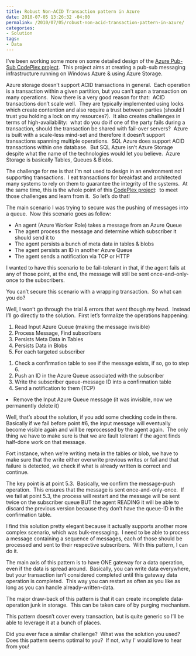 ```yaml
---
title: Robust Non-ACID Transaction pattern in Azure
date: 2010-07-05 13:26:32 -04:00
permalink: /2010/07/05/robust-non-acid-transaction-pattern-in-azure/
categories:
- Solution
tags:
- Data
---
```

<p>I’ve been working some more on some detailed design of the <a href="http://azurepubsub.codeplex.com/">Azure Pub-Sub CodePlex project</a>.&#160; This project aims at creating a pub-sub messaging infrastructure running on Windows Azure &amp; using Azure Storage.</p>  <p>Azure storage doesn’t support ACID transactions in general.&#160; Each operation is a transaction within a given partition, but you can’t span a transaction on many operations.&#160; Now there is a very good reason for that:&#160; ACID transactions don’t scale well.&#160; They are typically implemented using locks which create contention and also require a trust between parties (should I trust you holding a lock on my resources?).&#160; It also creates challenges in terms of high-availability:&#160; what do you do if one of the party fails during a transaction, should the transaction be shared with fail-over servers?&#160; Azure is built with a scale-less mind-set and therefore it doesn’t support transactions spanning multiple operations.&#160; SQL Azure does support ACID transactions within one database.&#160; But SQL Azure isn’t Azure Storage despite what the name of the technologies would let you believe.&#160; Azure Storage is basically Tables, Queues &amp; Blobs.</p>  <p>The challenge for me is that I’m not used to design in an environment not supporting transactions.&#160; I eat transactions for breakfast and architected many systems to rely on them to guarantee the integrity of the systems.&#160; At the same time, this is the whole point of this <a href="http://azurepubsub.codeplex.com/">CodePlex project</a>:&#160; to meet those challenges and learn from it.&#160; So let’s do that!</p>  <p>The main scenario I was trying to secure was the pushing of messages into a queue.&#160; Now this scenario goes as follow:</p>  <ul>   <li>An agent (Azure Worker Role) takes a message from an Azure Queue</li>    <li>The agent process the message and determine which subscriber it should send it to</li>    <li>The agent persists a bunch of meta data in tables &amp; blobs</li>    <li>The agent persists an ID in another Azure Queue</li>    <li>The agent sends a notification via TCP or HTTP</li> </ul>  <p>I wanted to have this scenario to be fail-tolerant in that, if the agent fails at any of those point, at the end, the message will still be sent once-and-only-once to the subscribers.</p>  <p>You can’t secure this scenario with a wrapping transaction.&#160; So what can you do?</p>  <p>Well, I won’t go through the trial &amp; errors that went though my head.&#160; Instead I’ll go directly to the solution.&#160; First let’s formalize the operations happening:</p>  <ol>   <li>Read Input Azure Queue (making the message invisible)</li>    <li>Process Message, Find subscribers</li>    <li>Persists Meta Data in Tables</li>    <li>Persists Data in Blobs</li>    <li>For each targeted subscriber</li>    </ol><ol>     <li>Check a confirmation table to see if the message exists, if so, go to step 6.</li>      <li>Push an ID in the Azure Queue associated with the subscriber</li>      <li>Write the subscriber queue-message ID into a confirmation table</li>      <li>Send a notification to them (TCP)</li>   </ol>    <li>Remove the Input Azure Queue message (it was invisible, now we permanently delete it)</li>   <p>Well, that’s about the solution, if you add some checking code in there.&#160; Basically if we fail before point #6, the input message will eventually become visible again and will be reprocessed by the agent again.&#160; The only thing we have to make sure is that we are fault tolerant if the agent finds half-done work on that message.</p>  <p>Fort instance, when we’re writing meta in the tables or blob, we have to make sure that the write either overwrite previous writes or fail and that failure is detected, we check if what is already written is correct and continue.</p>  <p>The key point is at point 5.3.&#160; Basically, we confirm the message-push operation.&#160; This ensures that the message is sent once-and-only-once.&#160; If we fail at point 5.3, the process will restart and the message will be sent twice on the subscriber queue BUT the agent READING it will be able to discard the previous version because they don’t have the queue-ID in the confirmation table.</p>  <p>I find this solution pretty elegant because it actually supports another more complex scenario, which was bulk-messaging.&#160; I need to be able to process a message containing a sequence of messages, each of those should be processed and sent to their respective subscribers.&#160; With this pattern, I can do it.</p>  <p>The main axis of this pattern is to have ONE gateway for a data operation, even if the data is spread around.&#160; Basically, you can write data everywhere, but your transaction isn’t considered completed until this gateway data operation is completed.&#160; This way you can restart as often as you like as long as you can handle already-written-data.</p>  <p>The major draw-back of this pattern is that it can create incomplete data-operation junk in storage.&#160; This can be taken care of by purging mechanism.</p>  <p>This pattern doesn’t cover every transaction, but is quite generic so I’ll be able to leverage it at a bunch of places.</p>  <p>Did you ever face a similar challenge?&#160; What was the solution you used?&#160; Does this pattern seems optimal to you?&#160; If not, why I' would love to hear from you!</p>